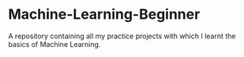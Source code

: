 # Machine-Learning-Beginner
A repository containing all my practice projects with which I learnt the basics of Machine Learning.

